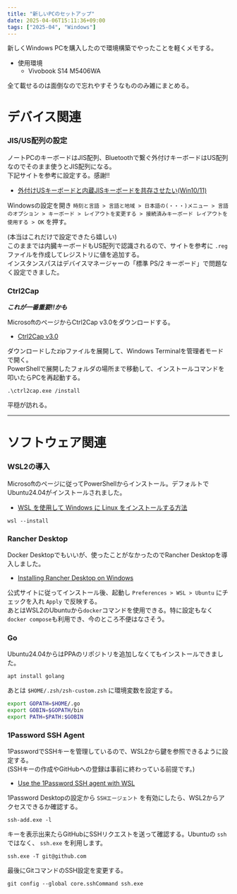 ```yaml
---
title: "新しいPCのセットアップ"
date: 2025-04-06T15:11:36+09:00
tags: ["2025-04", "Windows"]
---
```


新しくWindows PCを購入したので環境構築でやったことを軽くメモする。
- 使用環境
  - Vivobook S14 M5406WA

全て載せるのは面倒なので忘れやすそうなもののみ雑にまとめる。

# デバイス関連

### JIS/US配列の設定

ノートPCのキーボードはJIS配列、Bluetoothで繋ぐ外付けキーボードはUS配列なのでそのまま使うとJIS配列になる。  
下記サイトを参考に設定する。感謝!!
* [外付けUSキーボードと内蔵JISキーボードを共存させたい(Win10/11)](https://zenn.dev/kakuhito/articles/d27128d0b62098)

Windowsの設定を開き `時刻と言語 > 言語と地域 > 日本語の(・・・)メニュー > 言語のオプション > キーボード > レイアウトを変更する > 接続済みキーボード レイアウトを使用する > OK` を押す。

(本当はこれだけで設定できたら嬉しい)  
このままでは内臓キーボードもUS配列で認識されるので、サイトを参考に `.reg` ファイルを作成してレジストリに値を追加する。  
インスタンスパスはデバイスマネージャーの「標準 PS/2 キーボード」で問題なく設定できました。

### Ctrl2Cap

***これが一番重要!!かも***

MicrosoftのページからCtrl2Cap v3.0をダウンロードする。
* [Ctrl2Cap v3.0](https://learn.microsoft.com/ja-jp/sysinternals/downloads/ctrl2cap)

ダウンロードしたzipファイルを展開して、Windows Terminalを管理者モードで開く。  
PowerShellで展開したフォルダの場所まで移動して、インストールコマンドを叩いたらPCを再起動する。
```shell
.\ctrl2cap.exe /install
```

平穏が訪れる。

---

# ソフトウェア関連

### WSL2の導入

Microsoftのページに従ってPowerShellからインストール。デフォルトでUbuntu24.04がインストールされました。
* [WSL を使用して Windows に Linux をインストールする方法](https://learn.microsoft.com/ja-jp/windows/wsl/install)
```shell
wsl --install
```

### Rancher Desktop

Docker Desktopでもいいが、使ったことがなかったのでRancher Desktopを導入しました。
* [Installing Rancher Desktop on Windows](https://docs.rancherdesktop.io/getting-started/installation/#installing-rancher-desktop-on-windows)

公式サイトに従ってインストール後、起動し `Preferences > WSL > Ubuntu` にチェックを入れ `Apply` で反映する。  
あとはWSL2のUbuntuから`docker`コマンドを使用できる。特に設定もなく`docker compose`も利用でき、今のところ不便はなさそう。

### Go

Ubuntu24.04からはPPAのリポジトリを追加しなくてもインストールできました。
```shell
apt install golang
```

あとは `$HOME/.zsh/zsh-custom.zsh` に環境変数を設定する。
```zsh
export GOPATH=$HOME/.go
export GOBIN=$GOPATH/bin
export PATH=$PATH:$GOBIN
```

### 1Password SSH Agent

1PasswordでSSHキーを管理しているので、WSL2から鍵を参照できるように設定する。  
(SSHキーの作成やGitHubへの登録は事前に終わっている前提です。)
* [Use the 1Password SSH agent with WSL](https://developer.1password.com/docs/ssh/integrations/wsl/)

1Password Desktopの設定から `SSHエージェント` を有効にしたら、WSL2からアクセスできるか確認する。  
```shell
ssh-add.exe -l
```

キーを表示出来たらGitHubにSSHリクエストを送って確認する。Ubuntuの `ssh` ではなく、 `ssh.exe` を利用します。
```shell
ssh.exe -T git@github.com
```

最後にGitコマンドのSSH設定を変更する。
```shell
git config --global core.sshCommand ssh.exe
```